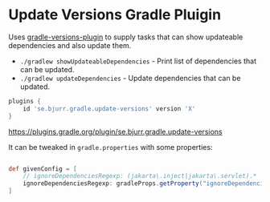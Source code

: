 # Update Versions Gradle Pluigin

Uses [gradle-versions-plugin](https://github.com/ben-manes/gradle-versions-plugin) to supply tasks that can show updateable dependencies and also update them.

- `./gradlew showUpdateableDependencies` - Print list of dependencies that can be updated.
- `./gradlew updateDependencies` - Update dependencies that can be updated.

```groovy
plugins {
    id 'se.bjurr.gradle.update-versions' version 'X'
}
```

<https://plugins.gradle.org/plugin/se.bjurr.gradle.update-versions>

It can be tweaked in `gradle.properties` with some properties:

<!-- start default config -->
```groovy

def givenConfig = [
	// ignoreDependenciesRegexp: (jakarta\.inject|jakarta\.servlet).*
	ignoreDependenciesRegexp: gradleProps.getProperty("ignoreDependenciesRegexp", ""),
]

```
<!-- end default config -->

